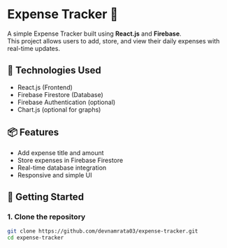 # Expense Tracker 💸

A simple Expense Tracker built using **React.js** and **Firebase**.  
This project allows users to add, store, and view their daily expenses with real-time updates.

## 🔧 Technologies Used

- React.js (Frontend)
- Firebase Firestore (Database)
- Firebase Authentication (optional)
- Chart.js (optional for graphs)

## 📦 Features

- Add expense title and amount
- Store expenses in Firebase Firestore
- Real-time database integration
- Responsive and simple UI

## 🚀 Getting Started

### 1. Clone the repository

```bash
git clone https://github.com/devnamrata03/expense-tracker.git
cd expense-tracker
